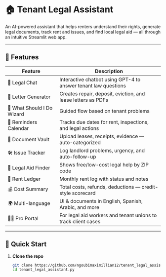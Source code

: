# 🏠 Tenant Legal Assistant

An AI-powered assistant that helps renters understand their rights, generate legal documents, track rent and issues, and find local legal aid — all through an intuitive Streamlit web app.

---

## 🎯 Features

| Feature                      | Description                                                                 |
|-----------------------------|-----------------------------------------------------------------------------|
| 💬 Legal Chat               | Interactive chatbot using GPT-4 to answer tenant law questions              |
| 📄 Letter Generator         | Creates repair, deposit, eviction, and lease letters as PDFs                |
| 🧭 What Should I Do Wizard  | Guided flow based on tenant problems                                        |
| 📅 Reminders Calendar       | Tracks due dates for rent, inspections, and legal actions                  |
| 📂 Document Vault           | Upload leases, receipts, evidence — auto-categorized                       |
| 🛠️ Issue Tracker           | Log landlord problems, urgency, and auto-follow-up                         |
| 📍 Legal Aid Finder         | Shows free/low-cost legal help by ZIP code                                 |
| 🧾 Rent Ledger              | Monthly rent log with status and notes                                     |
| 💰 Cost Summary             | Total costs, refunds, deductions — credit-style scorecard                  |
| 🌍 Multi-language           | UI & documents in English, Spanish, Arabic, and more                       |
| 🧑‍💼 Pro Portal             | For legal aid workers and tenant unions to track client cases               |

---

## 🚀 Quick Start

1. **Clone the repo**
   ```bash
   git clone https://github.com/ngoubimaximillian12/tenant_legal_assistant.py.git
   cd tenant_legal_assistant.py
